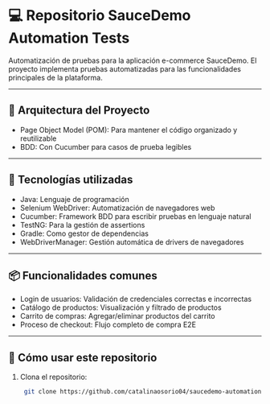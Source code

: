 # 💻 Repositorio SauceDemo Automation Tests

Automatización de pruebas para la aplicación e-commerce SauceDemo. El proyecto implementa pruebas automatizadas para las funcionalidades principales de la plataforma.

---

## 🧱  Arquitectura del Proyecto

- Page Object Model (POM): Para mantener el código organizado y reutilizable
- BDD: Con Cucumber para casos de prueba legibles

---

## 🚀 Tecnologías utilizadas

- Java: Lenguaje de programación
- Selenium WebDriver: Automatización de navegadores web
- Cucumber: Framework BDD para escribir pruebas en lenguaje natural
- TestNG: Para la gestión de assertions
- Gradle: Como gestor de dependencias
- WebDriverManager: Gestión automática de drivers de navegadores

---

## 📦 Funcionalidades comunes

- Login de usuarios: Validación de credenciales correctas e incorrectas
- Catálogo de productos: Visualización y filtrado de productos
- Carrito de compras: Agregar/eliminar productos del carrito
- Proceso de checkout: Flujo completo de compra E2E

---

## 📂 Cómo usar este repositorio

1. Clona el repositorio:
   ```bash
    git clone https://github.com/catalinaosorio04/saucedemo-automation-tests.git

